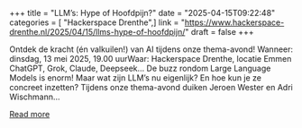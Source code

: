 +++
title = "LLM’s: Hype of Hoofdpijn?"
date = "2025-04-15T09:22:48"
categories = [ "Hackerspace Drenthe",]
link = "https://www.hackerspace-drenthe.nl/2025/04/15/llms-hype-of-hoofdpijn/"
draft = false
+++

Ontdek de kracht (én valkuilen!) van AI tijdens onze thema-avond! Wanneer: dinsdag, 13 mei 2025, 19.00 uurWaar: Hackerspace Drenthe, locatie Emmen ChatGPT, Grok, Claude, Deepseek… De buzz rondom Large Language Models is enorm! Maar wat zijn LLM&#8217;s nu eigenlijk? En hoe kun je ze concreet inzetten? Tijdens onze thema-avond duiken Jeroen Wester en Adri Wischmann&#8230;

[Read more](https://www.hackerspace-drenthe.nl/2025/04/15/llms-hype-of-hoofdpijn/)